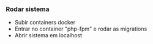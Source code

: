 ### Rodar sistema
- Subir containers docker
- Entrar no container "php-fpm" e rodar as migrations
- Abrir sistema em localhost
